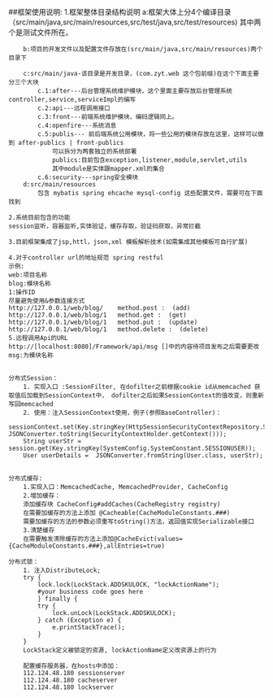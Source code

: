 ##框架使用说明:
	1.框架整体目录结构说明
		a:框架大体上分4个编译目录（src/main/java,src/main/resources,src/test/java,src/test/resources)
		其中两个是测试文件所在。
		
		b:项目的开发文件以及配置文件存放在(src/main/java,src/main/resources)两个目录下
		
		c:src/main/java-该目录是开发目录，(com.zyt.web 这个包前缀)在这个下面主要分三个大块
			c.1:after---后台管理系统维护模块，这个里面主要存放后台管理系统controller,service,serviceImpl的编写
			c.2:api---远程调用接口
			c.3:front---前端系统维护模块，编码逻辑同上。
			c.4:openfire---系统消息
			c.5:publis--- 前后端系统公用模块，将一些公用的模块存放在这里，这样可以做到 after-publics | front-publics
				可以拆分为两套独立的系统部署
				publics:目前包含exception,listener,module,servlet,utils
				其中module是实体跟mapper.xml的集合
			c.6:security---spring安全模块
		d:src/main/resources
			包含 mybatis spring ehcache mysql-config 这些配置文件，需要可在下面找到
			
	2.系统目前包含的功能
	session监听，容器监听,实体验证，缓存存取，验证码获取，异常拦截
		
	3.目前框架集成了jsp,httl，json,xml 模板解析技术(如需集成其他模板可自行扩展)
	
	4.对于controller url的地址规范 spring restful
	示例:
	web:项目名称
	blog:模块名称
	1:操作ID
	尽量避免使用&参数连接方式
	http://127.0.0.1/web/blog/    method.post :  (add)
	http://127.0.0.1/web/blog/1   method.get :  (get)
	http://127.0.0.1/web/blog/1   method.put :  (update)
	http://127.0.0.1/web/blog/1   method.delete :  (delete)
	5.远程调用Api的URL
	http://[localhost:8080]/Framework/api/msg []中的内容待项目发布之后需要更改
	msg:为模块名称
	
	
	分布式Session：
		1. 实现入口 :SessionFilter, 在dofilter之前根据cookie id从memcached 获取值后加载到SessionContext中， dofilter之后如果SessionContext的值改变，则重新写回memcached
		2. 使用：注入SessionContext使用，例子(参照BaseController)：
		sessionContext.set(Key.stringKey(HttpSessionSecurityContextRepository.SPRING_SECURITY_CONTEXT_KEY), JSONConverter.toString(SecurityContextHolder.getContext()));
		String userStr = session.get(Key.stringKey(SystemConfig.SystemConstant.SESSIONUSER));
		User userDetails =  JSONConverter.fromString(User.class, userStr);
		
		
	分布式缓存:
		1.实现入口：MemcachedCache, MemcachedProvider, CacheConfig
		2.增加缓存：
		添加缓存块 CacheConfig#addCaches(CacheRegistry registry) 
		在需要加缓存的方法上添加 @Cacheable(CacheModuleConstants.###)
		需要加缓存的方法的参数必须重写toString()方法，返回值实现Serializable接口
		3.清楚缓存
		在需要触发清除缓存的方法上添加@CacheEvict(values={CacheModuleConstants.###},allEntries=true)
		
	分布式锁：
		1. 注入DistributeLock;
		try {
		    lock.lock(LockStack.ADDSKULOCK, "lockActionName");
		    #your business code goes here
		    } finally {
		    try {
                lock.unLock(LockStack.ADDSKULOCK);
            } catch (Exception e) {
                e.printStackTrace();
            }
		}
		LockStack定义被锁定的资源, lockActionName定义改资源上的行为
		
		配置缓存服务器，在hosts中添加：
		112.124.48.180 sessionserver
		112.124.48.180 cacheserver
		112.124.48.180 lockserver